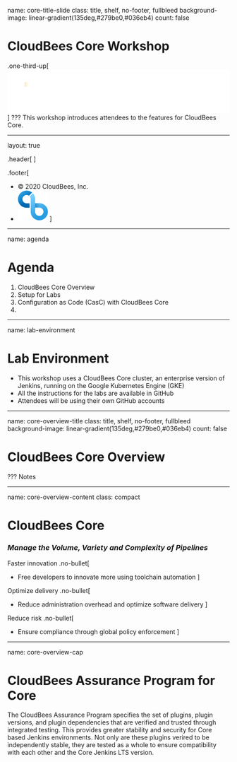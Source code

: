 name: core-title-slide
class: title, shelf, no-footer, fullbleed
background-image: linear-gradient(135deg,#279be0,#036eb4)
count: false


# CloudBees Core Workshop
.one-third-up[![:scale 40%](../img/CloudBees-Logo-White+Tag.png)]
???
This workshop introduces attendees to the features for CloudBees Core.

---
layout: true

.header[
]

.footer[
- © 2020 CloudBees, Inc.
- ![:scale 100%](../img/CloudBees-Submark-Full-Color.svg)
]
---
name: agenda
# Agenda

1. CloudBees Core Overview
2. Setup for Labs
3. Configuration as Code (CasC) with CloudBees Core
4. 

---
name: lab-environment
# Lab Environment
* This workshop uses a CloudBees Core cluster, an enterprise version of Jenkins, running on the Google Kubernetes Engine (GKE)
* All the instructions for the labs are available in GitHub
* Attendees will be using their own GitHub accounts 

---
name: core-overview-title
class: title, shelf, no-footer, fullbleed
background-image: linear-gradient(135deg,#279be0,#036eb4)
count: false

# CloudBees Core Overview

???
Notes

---
name: core-overview-content
class: compact

# CloudBees Core
### *Manage the Volume, Variety and Complexity of Pipelines*

Faster innovation
.no-bullet[
* Free developers to innovate more using toolchain automation
]

Optimize delivery
.no-bullet[
* Reduce administration overhead and optimize software delivery
]

Reduce risk
.no-bullet[
* Ensure compliance through global policy enforcement
]

---
name: core-overview-cap

# CloudBees Assurance Program for Core
The CloudBees Assurance Program specifies the set of plugins, plugin versions, and plugin dependencies that are verified and trusted through integrated testing. This provides greater stability and security for Core based Jenkins environments. Not only are these plugins verired to be independently stable, they are tested as a whole to ensure compatibility with each other and the Core Jenkins LTS version.
